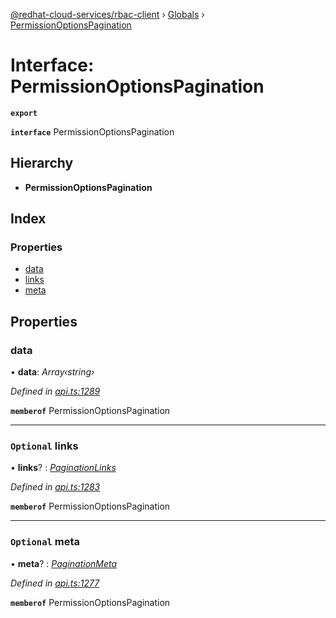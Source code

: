 [@redhat-cloud-services/rbac-client](../README.md) › [Globals](../globals.md) › [PermissionOptionsPagination](permissionoptionspagination.md)

# Interface: PermissionOptionsPagination

**`export`** 

**`interface`** PermissionOptionsPagination

## Hierarchy

* **PermissionOptionsPagination**

## Index

### Properties

* [data](permissionoptionspagination.md#data)
* [links](permissionoptionspagination.md#optional-links)
* [meta](permissionoptionspagination.md#optional-meta)

## Properties

###  data

• **data**: *Array‹string›*

*Defined in [api.ts:1289](https://github.com/RedHatInsights/javascript-clients/blob/master/packages/rbac/api.ts#L1289)*

**`memberof`** PermissionOptionsPagination

___

### `Optional` links

• **links**? : *[PaginationLinks](paginationlinks.md)*

*Defined in [api.ts:1283](https://github.com/RedHatInsights/javascript-clients/blob/master/packages/rbac/api.ts#L1283)*

**`memberof`** PermissionOptionsPagination

___

### `Optional` meta

• **meta**? : *[PaginationMeta](paginationmeta.md)*

*Defined in [api.ts:1277](https://github.com/RedHatInsights/javascript-clients/blob/master/packages/rbac/api.ts#L1277)*

**`memberof`** PermissionOptionsPagination

